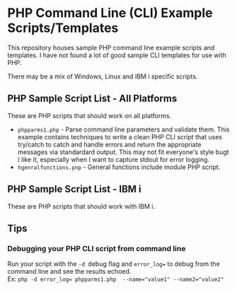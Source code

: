 # PHP Command Line (CLI) Example Scripts/Templates
This repository houses sample PHP command line example scripts and templates. I have not found a lot of good sample CLI templates for use with PHP.    

There may be a mix of Windows, Linux and IBM i specific scripts.   

## PHP Sample Script List - All Platforms
These are PHP scripts that should work on all platforms.  
- ```phpparms1.php``` - Parse command line parameters and validate them. This example contains techniques to write a clean PHP CLI script that uses try/catch to catch and handle errors and return the appropriate messages via standardard output. This may not fit everyone's style bugt I like it, especially when I want to capture stdout for error logging.
- ```hgenralfunctions.pnp``` - General functions include module PHP script.

## PHP Sample Script List - IBM i 
These are PHP scripts that should work with IBM i.

## Tips

### Debugging your PHP CLI script from command line   
Run your script with the ```-d ```debug flag and ```error_log=``` to debug from the command line and see the results echoed.   
Ex: ```php -d error_log= phpparms1.php  --name="value1" --name2="value2"```


 





